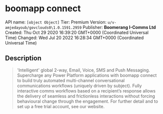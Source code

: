 # boomapp connect
API name: `[object Object]`
Tier: Premium
Version: `u/v-amjedayoub/govclouds0\1.0.1591.2959`
Publisher: **Boomerang I-Comms Ltd**
Created: Thu Oct 29 2020 16:39:20 GMT+0000 (Coordinated Universal Time)
Changed: Wed Jul 20 2022 16:28:34 GMT+0000 (Coordinated Universal Time)

## Description
> 'Intelligent' global 2-way, Email, Voice, SMS and Push Messaging. Supercharge any Power Platform applications with boomapp connect to build truly automated multi-channel conversational communications workflows (uniquely driven by subject). Fully interactive comms workflows based on a recipient’s response allows the delivery of seamless and frictionless interactions without forcing behavioural change through the engagement. For further detail and to set up a free trial account, see our website.
